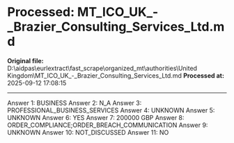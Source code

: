# Processed: MT_ICO_UK_-_Brazier_Consulting_Services_Ltd.md

**Original file:** D:\aidpas\eurlextract\fast_scrape\organized_mt\authorities\United Kingdom\MT_ICO_UK_-_Brazier_Consulting_Services_Ltd.md
**Processed at:** 2025-09-12 17:08:15

---

Answer 1: BUSINESS
Answer 2: N_A
Answer 3: PROFESSIONAL_BUSINESS_SERVICES
Answer 4: UNKNOWN
Answer 5: UNKNOWN
Answer 6: YES
Answer 7: 200000 GBP
Answer 8: ORDER_COMPLIANCE;ORDER_BREACH_COMMUNICATION
Answer 9: UNKNOWN
Answer 10: NOT_DISCUSSED
Answer 11: NO